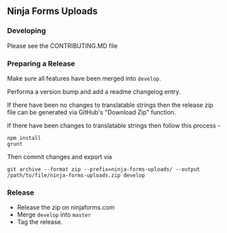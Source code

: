 ## Ninja Forms Uploads

### Developing

Please see the CONTRIBUTING.MD file

### Preparing a Release

Make sure all features have been merged into `develop`.

Performa a version bump and add a readme changelog entry.

If there have been no changes to translatable strings then the release zip file can be generated via GitHub's "Download Zip" function.

If there have been changes to translatable strings then follow this process -
 
```
npm install
grunt
```

Then commit changes and export via

`git archive --format zip --prefix=ninja-forms-uploads/ --output /path/to/file/ninja-forms-uploads.zip develop`

### Release

* Release the zip on ninjaforms.com
* Merge `develop` into `master`
* Tag the release.


